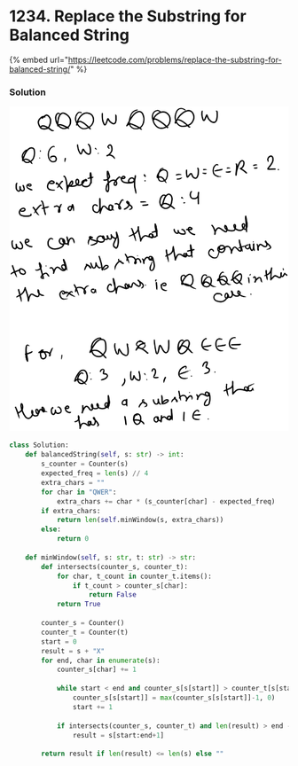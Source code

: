 # 1234. Replace the Substring for Balanced String

{% embed url="https://leetcode.com/problems/replace-the-substring-for-balanced-string/" %}

### Solution

<img src="../../../.gitbook/assets/file.drawing (3) (1) (1).svg" alt="" class="gitbook-drawing">

```python
class Solution:
    def balancedString(self, s: str) -> int:
        s_counter = Counter(s)
        expected_freq = len(s) // 4
        extra_chars = ""
        for char in "QWER":
            extra_chars += char * (s_counter[char] - expected_freq)
        if extra_chars:
            return len(self.minWindow(s, extra_chars))
        else:
            return 0

    def minWindow(self, s: str, t: str) -> str:
        def intersects(counter_s, counter_t):
            for char, t_count in counter_t.items():
                if t_count > counter_s[char]:
                    return False
            return True

        counter_s = Counter()
        counter_t = Counter(t)
        start = 0
        result = s + "X"
        for end, char in enumerate(s):
            counter_s[char] += 1
            
            while start < end and counter_s[s[start]] > counter_t[s[start]]:
                counter_s[s[start]] = max(counter_s[s[start]]-1, 0)
                start += 1
            
            if intersects(counter_s, counter_t) and len(result) > end - start + 1:
                result = s[start:end+1]

        return result if len(result) <= len(s) else ""
        
            
```
